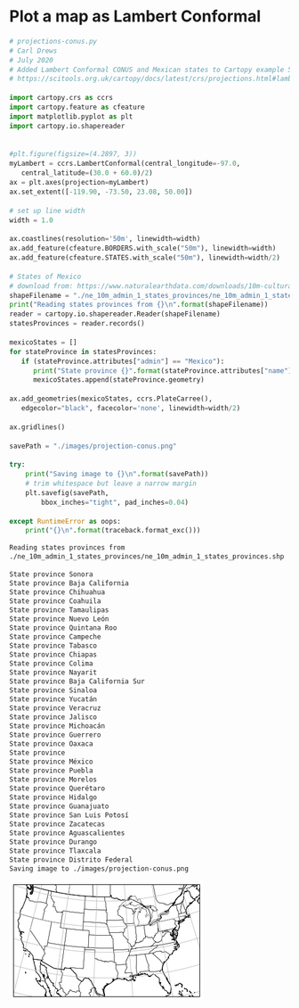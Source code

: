 # Plot a map as Lambert Conformal


```python
# projections-conus.py
# Carl Drews
# July 2020
# Added Lambert Conformal CONUS and Mexican states to Cartopy example 5 at:
# https://scitools.org.uk/cartopy/docs/latest/crs/projections.html#lambertconformal

import cartopy.crs as ccrs
import cartopy.feature as cfeature
import matplotlib.pyplot as plt
import cartopy.io.shapereader


#plt.figure(figsize=(4.2897, 3))
myLambert = ccrs.LambertConformal(central_longitude=-97.0,
   central_latitude=(30.0 + 60.0)/2)
ax = plt.axes(projection=myLambert)
ax.set_extent([-119.90, -73.50, 23.08, 50.00])

# set up line width
width = 1.0

ax.coastlines(resolution='50m', linewidth=width)
ax.add_feature(cfeature.BORDERS.with_scale("50m"), linewidth=width)
ax.add_feature(cfeature.STATES.with_scale("50m"), linewidth=width/2)

# States of Mexico
# download from: https://www.naturalearthdata.com/downloads/10m-cultural-vectors/
shapeFilename = "./ne_10m_admin_1_states_provinces/ne_10m_admin_1_states_provinces.shp"
print("Reading states provinces from {}\n".format(shapeFilename))
reader = cartopy.io.shapereader.Reader(shapeFilename)
statesProvinces = reader.records()

mexicoStates = []
for stateProvince in statesProvinces:
   if (stateProvince.attributes["admin"] == "Mexico"):
      print("State province {}".format(stateProvince.attributes["name"]))
      mexicoStates.append(stateProvince.geometry)

ax.add_geometries(mexicoStates, ccrs.PlateCarree(),
   edgecolor="black", facecolor='none', linewidth=width/2)

ax.gridlines()

savePath = "./images/projection-conus.png"

try:
    print("Saving image to {}\n".format(savePath))
    # trim whitespace but leave a narrow margin
    plt.savefig(savePath,
        bbox_inches="tight", pad_inches=0.04)

except RuntimeError as oops:
    print("{}\n".format(traceback.format_exc()))
```

    Reading states provinces from ./ne_10m_admin_1_states_provinces/ne_10m_admin_1_states_provinces.shp
    
    State province Sonora
    State province Baja California
    State province Chihuahua
    State province Coahuila
    State province Tamaulipas
    State province Nuevo León
    State province Quintana Roo
    State province Campeche
    State province Tabasco
    State province Chiapas
    State province Colima
    State province Nayarit
    State province Baja California Sur
    State province Sinaloa
    State province Yucatán
    State province Veracruz
    State province Jalisco
    State province Michoacán
    State province Guerrero
    State province Oaxaca
    State province 
    State province México
    State province Puebla
    State province Morelos
    State province Querétaro
    State province Hidalgo
    State province Guanajuato
    State province San Luis Potosí
    State province Zacatecas
    State province Aguascalientes
    State province Durango
    State province Tlaxcala
    State province Distrito Federal
    Saving image to ./images/projection-conus.png
    



![png](plot_projection_conus_files/plot_projection_conus_1_1.png)



```python

```

